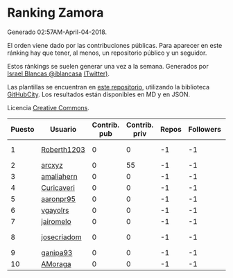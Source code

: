 # Ranking Zamora

Generado 02:57AM-April-04-2018.

El orden viene dado por las contribuciones públicas. Para aparecer en este ránking hay que tener, al menos, un repositorio público y un seguidor.

Estos ránkings se suelen generar una vez a la semana. Generados por [Israel Blancas @iblancasa](https://github.com/iblancasa/) [(Twitter)](https://twitter.com/iblancasa).

Las plantillas se encuentran en [este repositorio](https://github.com/iblancasa/GH-Spanish-Ranking), utilizando la biblioteca [GitHubCity](https://github.com/iblancasa/GitHubCity). Los resultados están disponibles en MD y en JSON.

Licencia [Creative Commons](https://creativecommons.org/licenses/by/4.0/).

| Puesto   |  Usuario  | Contrib. pub | Contrib. priv |Repos| Followers | Desde |  Avatar  |
|----------|-----------|--------------|---------------|-----|-----------|-------|----------|
|1|[Roberth1203](https://github.com/Roberth1203)|0|0|-1|-1||![Roberth1203]()|
|2|[arcxyz](https://github.com/arcxyz)|0|55|-1|-1||![arcxyz]()|
|3|[amaliahern](https://github.com/amaliahern)|0|0|-1|-1||![amaliahern]()|
|4|[Curicaveri](https://github.com/Curicaveri)|0|0|-1|-1||![Curicaveri]()|
|5|[aaronpr95](https://github.com/aaronpr95)|0|0|-1|-1||![aaronpr95]()|
|6|[vgayolrs](https://github.com/vgayolrs)|0|0|-1|-1||![vgayolrs]()|
|7|[jairomelo](https://github.com/jairomelo)|0|0|-1|-1||![jairomelo]()|
|8|[josecriadom](https://github.com/josecriadom)|0|0|-1|-1||![josecriadom]()|
|9|[ganipa93](https://github.com/ganipa93)|0|0|-1|-1||![ganipa93]()|
|10|[AMoraga](https://github.com/AMoraga)|0|0|-1|-1||![AMoraga]()|

